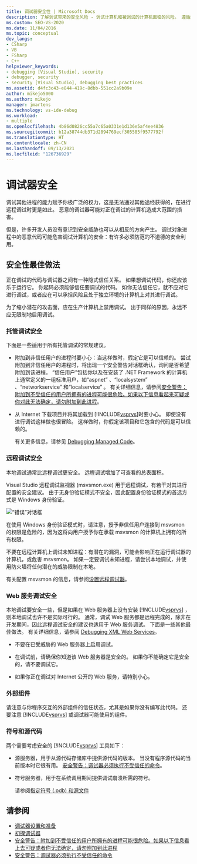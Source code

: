 ```yaml
---
title: 调试器安全性 | Microsoft Docs
description: 了解调试带来的安全风险 - 调试计算机和被调试的计算机面临的风险。 遵循建议来最大程度地降低风险。
ms.custom: SEO-VS-2020
ms.date: 11/04/2016
ms.topic: conceptual
dev_langs:
- CSharp
- VB
- FSharp
- C++
helpviewer_keywords:
- debugging [Visual Studio], security
- debugger, security
- security [Visual Studio], debugging best practices
ms.assetid: d4fc3c43-e844-419c-8dbb-551cc2a9b09e
author: mikejo5000
ms.author: mikejo
manager: jmartens
ms.technology: vs-ide-debug
ms.workload:
- multiple
ms.openlocfilehash: 4b86d0826cc55a7c65a0331e1d136e5af4ee4836
ms.sourcegitcommit: b12a38744db371d2894769ecf305585f9577792f
ms.translationtype: HT
ms.contentlocale: zh-CN
ms.lasthandoff: 09/13/2021
ms.locfileid: "126736929"
---
```

# <a name="debugger-security"></a>调试器安全
调试其他进程的能力赋予你极广泛的权力，这是无法通过其他途经获得的，在进行远程调试时更是如此。 恶意的调试器可能对正在调试的计算机造成大范围的损害。

 但是，许多开发人员没有意识到安全威胁也可以从相反的方向产生。 调试对象进程中的恶意代码可能危害调试计算机的安全：有许多必须防范的不道德的安全利用。

## <a name="security-best-practices"></a>安全性最佳做法
 正在调试的代码与调试器之间有一种隐式信任关系。 如果想调试代码，你还应该乐于运行它。 你起码必须能够信任要调试的代码。 如你无法信任它，就不应对它进行调试，或者应在可以承担风险且处于独立环境的计算机上对其进行调试。

 为了缩小潜在的攻击面，应在生产计算机上禁用调试。 出于同样的原因，永远不应无限制地启用调试。

### <a name="managed-debugging-security"></a>托管调试安全
 下面是一些适用于所有托管调试的常规建议。

- 附加到非信任用户的进程时要小心：当这样做时，假定它是可以信赖的。 尝试附加到非信任用户的进程时，将出现一个安全警告对话框确认，询问是否希望附加到该进程。 “信任用户”包括你以及在安装了 .NET Framework 的计算机上通常定义的一组标准用户，如“aspnet” 、“localsystem” 、“networkservice” 和“localservice” 。 有关详细信息，请参阅[安全警告：附加到不受信任的用户所拥有的进程可能很危险。如果以下信息看起来可疑或你对此无法确定，请勿附加到此进程](../debugger/security-warning-attaching-to-a-process-owned-by-an-untrusted-user.md)。

- 从 Internet 下载项目并将其加载到 [!INCLUDE[vsprvs](../code-quality/includes/vsprvs_md.md)]时要小心。 即使没有进行调试这样做也很冒险。 这样做时，你假定该项目和它包含的代码是可以信赖的。

  有关更多信息，请参见 [Debugging Managed Code](../debugger/debugging-managed-code.md)。

### <a name="remote-debugging-security"></a>远程调试安全
 本地调试通常比远程调试更安全。 远程调试增加了可查看的总表面积。

 Visual Studio 远程调试监视器 (msvsmon.exe) 用于远程调试，有若干对其进行配置的安全建议。 由于无身份验证模式不安全，因此配置身份验证模式的首选方式是 Windows 身份验证。

 ![“错误”对话框](../debugger/media/dbg_err_remotepermissionschanged.png "DBG_ERR_RemotePermissionsChanged")

 在使用 Windows 身份验证模式时，请注意，授予非信任用户连接到 msvsmon 的权限是危险的，因为这将向用户授予你在承载 msvsmon 的计算机上拥有的所有权限。

 不要在远程计算机上调试未知进程：有潜在的漏洞，可能会影响正在运行调试器的计算机，或危害 msvsmon。 如果一定要调试未知进程，请尝试本地调试，并使用防火墙将任何潜在的威胁限制在本地。

 有关配置 msvsmon 的信息，请参阅[设置远程调试器](../debugger/remote-debugging.md#bkmk_setup)。

### <a name="web-services-debugging-security"></a>Web 服务调试安全
 本地调试要安全一些，但是如果在 Web 服务器上没有安装 [!INCLUDE[vsprvs](../code-quality/includes/vsprvs_md.md)] ，则本地调试也许不是实际可行的。 通常，调试 Web 服务都是远程完成的，除非在开发期间，因此远程调试安全的建议也适用于 Web 服务调试。 下面是一些其他最佳做法。 有关详细信息，请参阅 [Debugging XML Web Services](/previous-versions/ms241873(v=vs.100))。

- 不要在已受威胁的 Web 服务器上启用调试。

- 在调试前，请确保你知道该 Web 服务器是安全的。 如果你不能确定它是安全的，请不要调试它。

- 如果你正在调试对 Internet 公开的 Web 服务，请特别小心。

### <a name="external-components"></a>外部组件
 请注意与你程序交互的外部组件的信任状态，尤其是如果你没有编写此代码。 还要注意 [!INCLUDE[vsprvs](../code-quality/includes/vsprvs_md.md)] 或调试器可能使用的组件。

### <a name="symbols-and-source-code"></a>符号和源代码
 两个需要考虑安全的 [!INCLUDE[vsprvs](../code-quality/includes/vsprvs_md.md)] 工具如下：

- 源服务器，用于从源代码存储库中提供源代码的版本。 当没有程序源代码的当前版本时它很有用。 [安全警告：调试器必须执行不受信任的命令](../debugger/security-warning-debugger-must-execute-untrusted-command.md)。

- 符号服务器，用于在系统调用期间提供调试崩溃所需的符号。

  请参阅[指定符号 (.pdb) 和源文件](../debugger/specify-symbol-dot-pdb-and-source-files-in-the-visual-studio-debugger.md)

## <a name="see-also"></a>请参阅
- [调试器设置和准备](../debugger/debugger-settings-and-preparation.md)
- [初探调试器](../debugger/debugger-feature-tour.md)
- [安全警告：附加到不受信任的用户所拥有的进程可能很危险。如果以下信息看上去可疑或者你无法确定，请勿附加到此进程](../debugger/security-warning-attaching-to-a-process-owned-by-an-untrusted-user.md)
- [安全警告：调试器必须执行不受信任的命令](../debugger/security-warning-debugger-must-execute-untrusted-command.md)